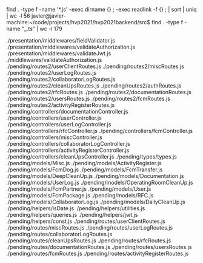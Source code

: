 find . -type f -name '\*.js' -exec dirname {} \; -exec readlink -f {} \; | sort | uniq | wc -l
56
javier@javier-machine:~/code/projects/hvp2021/hvp2021backend/src$ find . -type f -name "\_.ts" | wc -l
179

./presentation/middlewares/fieldValidator.js
./presentation/middlewares/validateAuthorization.js
./presentation/middlewares/validateJwt.js
./middlewares/validateAuthorization.js
./pending/routes2/userClientRoutes.js
./pending/routes2/miscRoutes.js
./pending/routes2/userLogRoutes.js
./pending/routes2/collaboratorLogRoutes.js
./pending/routes2/cleanUpsRoutes.js
./pending/routes2/authRoutes.js
./pending/routes2/rfcRoutes.js
./pending/routes2/documentationRoutes.js
./pending/routes2/usersRoutes.js
./pending/routes2/fcmRoutes.js
./pending/routes2/activityRegisterRoutes.js
./pending/controllers/documentationController.js
./pending/controllers/userController.js
./pending/controllers/userLogController.js
./pending/controllers/rfcController.js
./pending/controllers/fcmController.js
./pending/controllers/miscController.js
./pending/controllers/collaboratorLogController.js
./pending/controllers/activityRegisterController.js
./pending/controllers/cleanUpsController.js
./pending/types/types.js
./pending/models/Misc.js
./pending/models/ActivityRegister.js
./pending/models/FcmDog.js
./pending/models/FcmTransfer.js
./pending/models/DeepCleanUp.js
./pending/models/Documentation.js
./pending/models/UserLog.js
./pending/models/OperatingRoomCleanUp.js
./pending/models/FcmPartner.js
./pending/models/User.js
./pending/models/FcmPackage.js
./pending/models/RFC.js
./pending/models/CollaboratorLog.js
./pending/models/DailyCleanUp.js
./pending/helpers/isDate.js
./pending/helpers/utilities.js
./pending/helpers/queries.js
./pending/helpers/jwt.js
./pending/helpers/const.js
./pending/routes/userClientRoutes.js
./pending/routes/miscRoutes.js
./pending/routes/userLogRoutes.js
./pending/routes/collaboratorLogRoutes.js
./pending/routes/cleanUpsRoutes.js
./pending/routes/rfcRoutes.js
./pending/routes/documentationRoutes.js
./pending/routes/usersRoutes.js
./pending/routes/fcmRoutes.js
./pending/routes/activityRegisterRoutes.js
